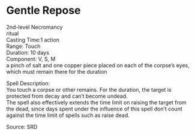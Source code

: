 # Gentle Repose
2nd-level Necromancy<br>
ritual<br>
Casting Time:1 action<br>
Range: Touch<br>
Duration: 10 days<br>
Component: V, S, M<br>
a pinch of salt and one copper piece placed on each of the corpse’s eyes, which must remain there for the duration

Spell Description:<br>
You touch a corpse or other remains. For the duration, the target is protected from decay and can’t become undead.<br>The spell also effectively extends the time limit on raising the target from the dead, since days spent under the influence of this spell don’t count against the time limit of spells such as raise dead.

Source: SRD